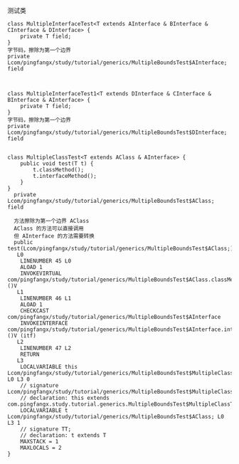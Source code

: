 测试类

    class MultipleInterfaceTest<T extends AInterface & BInterface & CInterface & DInterface> {
        private T field;
    }
    字节码，擦除为第一个边界
    private Lcom/pingfangx/study/tutorial/generics/MultipleBoundsTest$AInterface; field

    
    
    class MultipleInterfaceTest1<T extends DInterface & CInterface & BInterface & AInterface> {
        private T field;
    }
    字节码，擦除为第一个边界
    private Lcom/pingfangx/study/tutorial/generics/MultipleBoundsTest$DInterface; field
    
    
    class MultipleClassTest<T extends AClass & AInterface> {
        public void test(T t) {
            t.classMethod();
            t.interfaceMethod();
        }
    }
      private Lcom/pingfangx/study/tutorial/generics/MultipleBoundsTest$AClass; field

      方法擦除为第一个边界 AClass
      AClass 的方法可以直接调用
      但 AInterface 的方法需要转换
      public test(Lcom/pingfangx/study/tutorial/generics/MultipleBoundsTest$AClass;)V
       L0
        LINENUMBER 45 L0
        ALOAD 1
        INVOKEVIRTUAL com/pingfangx/study/tutorial/generics/MultipleBoundsTest$AClass.classMethod ()V
       L1
        LINENUMBER 46 L1
        ALOAD 1
        CHECKCAST com/pingfangx/study/tutorial/generics/MultipleBoundsTest$AInterface
        INVOKEINTERFACE com/pingfangx/study/tutorial/generics/MultipleBoundsTest$AInterface.interfaceMethod ()V (itf)
       L2
        LINENUMBER 47 L2
        RETURN
       L3
        LOCALVARIABLE this Lcom/pingfangx/study/tutorial/generics/MultipleBoundsTest$MultipleClassTest; L0 L3 0
        // signature Lcom/pingfangx/study/tutorial/generics/MultipleBoundsTest$MultipleClassTest<TT;>;
        // declaration: this extends com.pingfangx.study.tutorial.generics.MultipleBoundsTest$MultipleClassTest<T>
        LOCALVARIABLE t Lcom/pingfangx/study/tutorial/generics/MultipleBoundsTest$AClass; L0 L3 1
        // signature TT;
        // declaration: t extends T
        MAXSTACK = 1
        MAXLOCALS = 2
    }
